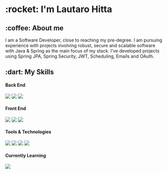 <h1 align="left"><b> :rocket:	 I'm Lautaro Hitta 	</b></h1>

<h2>  :coffee: About me </h2>

I am a Software Developer, close to reaching my pre-degree. I am pursuing experience with projects involving robust, secure and scalable software with Java & Spring as the main focus of my stack. I've developed projects using Spring JPA, Spring Security, JWT, Scheduling, Emails and OAuth.

<!--  -->

<h2 align="left">	:dart: My Skills </h2>

<div align="left">

  <h4> Back End </h4>
  <span> 
    <img src="https://img.shields.io/badge/Java-ED8B00?style=for-the-badge&logo=java&logoColor=white">
    <img src="https://img.shields.io/badge/spring-%236DB33F.svg?style=for-the-badge&logo=spring&logoColor=white">
    <img src="https://img.shields.io/badge/JWT-black?style=for-the-badge&logo=JSON%20web%20tokens">
  </span>
  
  <br>

  
  <h4> Front End </h4>
  <span> 
    <img src="https://img.shields.io/badge/react-%2320232a.svg?style=for-the-badge&logo=react&logoColor=%2361DAFB">
    <img src="https://img.shields.io/badge/javascript-%23323330.svg?style=for-the-badge&logo=javascript&logoColor=%23F7DF1E">
    <img src="https://img.shields.io/badge/tailwindcss-%2338B2AC.svg?style=for-the-badge&logo=tailwind-css&logoColor=white">
  </span>
  
  <br>


  <h4> Tools & Technologies </h4>
  <span>
    <img src="https://img.shields.io/badge/Git-F05032?style=for-the-badge&logo=git&logoColor=white">
    <img src="https://img.shields.io/badge/postgres-%23316192.svg?style=for-the-badge&logo=postgresql&logoColor=white">
    <img src="https://img.shields.io/badge/docker-%230db7ed.svg?style=for-the-badge&logo=docker&logoColor=white">
    <img src="https://img.shields.io/badge/Postman-FF6C37?style=for-the-badge&logo=postman&logoColor=white">
  </span>

  <br>

<h4> Currently Learning </h4>
  <span>
        <img src="https://img.shields.io/badge/Rabbitmq-FF6600?style=for-the-badge&logo=rabbitmq&logoColor=white">
  </span>

</div>

